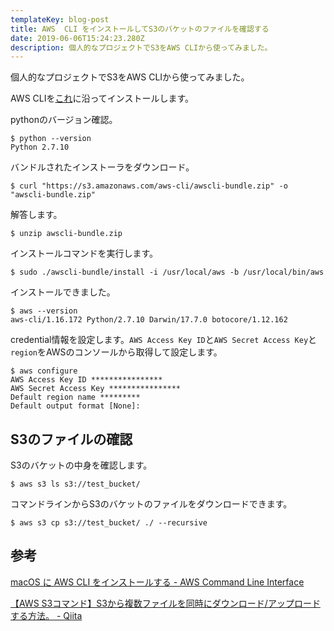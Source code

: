 ```yaml
---
templateKey: blog-post
title: AWS  CLI をインストールしてS3のバケットのファイルを確認する
date: 2019-06-06T15:24:23.280Z
description: 個人的なプロジェクトでS3をAWS CLIから使ってみました。
---
```

個人的なプロジェクトでS3をAWS CLIから使ってみました。

AWS CLIを[これ](https://docs.aws.amazon.com/ja_jp/cli/latest/userguide/install-macos.html)に沿ってインストールします。

pythonのバージョン確認。

```
$ python --version
Python 2.7.10
```

バンドルされたインストーラをダウンロード。

```
$ curl "https://s3.amazonaws.com/aws-cli/awscli-bundle.zip" -o "awscli-bundle.zip"
```

解答します。

```
$ unzip awscli-bundle.zip
```

インストールコマンドを実行します。

```
$ sudo ./awscli-bundle/install -i /usr/local/aws -b /usr/local/bin/aws
```

インストールできました。

```
$ aws --version
aws-cli/1.16.172 Python/2.7.10 Darwin/17.7.0 botocore/1.12.162
```

credential情報を設定します。`AWS Access Key ID`と`AWS Secret Access Key`と`region`をAWSのコンソールから取得して設定します。

```
$ aws configure
AWS Access Key ID ****************
AWS Secret Access Key ****************
Default region name *********
Default output format [None]:
```

## S3のファイルの確認

S3のバケットの中身を確認します。

```
$ aws s3 ls s3://test_bucket/
```

コマンドラインからS3のバケットのファイルをダウンロードできます。

```
$ aws s3 cp s3://test_bucket/ ./ --recursive
```

## 参考

[macOS に AWS CLI をインストールする - AWS Command Line Interface](https://docs.aws.amazon.com/ja_jp/cli/latest/userguide/install-macos.html)

[【AWS S3コマンド】S3から複数ファイルを同時にダウンロード/アップロードする方法。 - Qiita](https://qiita.com/pokari_dz/items/9f6bc8df8ee4ae65040f)

